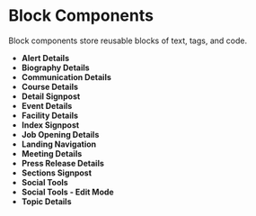 # Block Components

Block components store reusable blocks of text, tags, and code.

-   **Alert Details**
-   **Biography Details**
-   **Communication Details**
-   **Course Details**
-   **Detail Signpost**
-   **Event Details**
-   **Facility Details**
-   **Index Signpost**
-   **Job Opening Details**
-   **Landing Navigation**
-   **Meeting Details**
-   **Press Release Details**
-   **Sections Signpost**
-   **Social Tools**
-   **Social Tools - Edit Mode**
-   **Topic Details**


